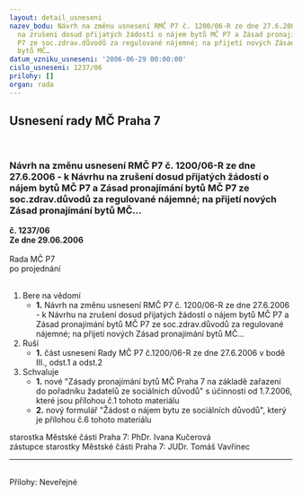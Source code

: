 ```yaml
---
layout: detail_usneseni
nazev_bodu: Návrh na změnu usnesení RMČ P7 č. 1200/06-R ze dne 27.6.2006 - k Návrhu
  na zrušení dosud přijatých žádostí o nájem bytů MČ P7 a Zásad pronajímání bytů MČ
  P7 ze soc.zdrav.důvodů za regulované nájemné; na přijetí nových Zásad pronajímání
  bytů MČ…
datum_vzniku_usneseni: '2006-06-29 00:00:00'
cislo_usneseni: 1237/06
prilohy: []
organ: rada
---
```

<div id="ucUsn_pList" class="usn">
	<span><h2>Usnesení rady MČ Praha 7 </h2>
<br></span><div class="standBody">
<span><h3>Návrh na změnu usnesení RMČ P7 č. 1200/06-R ze dne 27.6.2006 - k Návrhu na zrušení dosud přijatých žádostí o nájem bytů MČ P7 a Zásad pronajímání bytů MČ P7 ze soc.zdrav.důvodů za regulované nájemné; na přijetí nových Zásad pronajímání bytů MČ…</h3></span><div class="center">
		<strong>č. 1237/06</strong><br>
	</div>
<div class="center">
		<strong>Ze dne 29.06.2006</strong><br><br>
	</div>Rada MČ P7<br> po projednání<br><br><ol>
<li>Bere na vědomí<ul><li>
<strong>1.</strong> Návrh na změnu usnesení RMČ P7 č. 1200/06-R ze dne 27.6.2006 - k Návrhu na zrušení dosud přijatých žádostí o nájem bytů MČ P7 a Zásad pronajímání bytů MČ P7 ze soc.zdrav.důvodů za regulované nájemné; na přijetí nových Zásad pronajímání bytů MČ…</li></ul>
</li>
<li>Ruší<ul><li>
<strong>1.</strong> část usnesení Rady MČ P7 č.1200/06-R ze dne 27.6.2006 v bodě III., odst.1 a odst.2</li></ul>
</li>
<li>Schvaluje<ul>
<li>
<strong>1.</strong> nové "Zásady pronajímání bytů MČ Praha 7 na základě zařazení do pořadníku žadatelů ze sociálních důvodů" s účinností od 1.7.2006, které jsou přílohou č.1 tohoto materiálu</li>
<li>
<strong>2.</strong> nový formulář "Žádost o nájem bytu ze sociálních důvodů", který je přílohou č.6 tohoto materiálu</li>
</ul>
</li>
</ol>starostka Městské části Praha 7: PhDr. Ivana Kučerová<br>zástupce starostky Městské části Praha 7: JUDr. Tomáš Vavřinec <hr>
<br>Přílohy: Neveřejné</div>
</div>